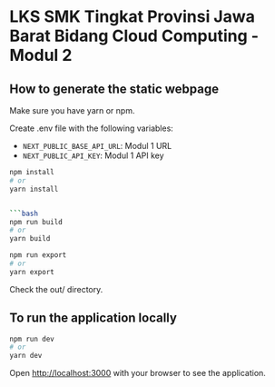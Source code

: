 # LKS SMK Tingkat Provinsi Jawa Barat Bidang Cloud Computing - Modul 2

## How to generate the static webpage

Make sure you have yarn or npm.

Create .env file with the following variables:
* `NEXT_PUBLIC_BASE_API_URL`: Modul 1 URL
* `NEXT_PUBLIC_API_KEY`: Modul 1 API key

```bash
npm install
# or
yarn install


```bash
npm run build
# or
yarn build
```


```bash
npm run export
# or
yarn export
```

Check the out/ directory.

## To run the application locally

```bash
npm run dev
# or
yarn dev
```

Open [http://localhost:3000](http://localhost:3000) with your browser to see the application.
